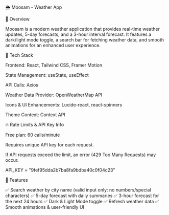 🌦️ Moosam - Weather App

📌 Overview

Moosam is a modern weather application that provides real-time weather updates, 5-day forecasts, and a 3-hour interval forecast. It features a dark/light mode toggle, a search bar for fetching weather data, and smooth animations for an enhanced user experience.

🚀 Tech Stack

Frontend: React, Tailwind CSS, Framer Motion

State Management: useState, useEffect

API Calls: Axios

Weather Data Provider: OpenWeatherMap API

Icons & UI Enhancements: Lucide-react, react-spinners

Theme Context: Context API

🔥 Rate Limits & API Key Info

Free plan: 60 calls/minute

Requires unique API key for each request.

If API requests exceed the limit, an error (429 Too Many Requests) may occur.

API_KEY = "9fef95dda2b7ba8fa9bdba40c0f04c23"

📸 Features

✅ Search weather by city name (valid input only: no numbers/special characters)
✅ 5-day forecast with daily summaries
✅ 3-hour forecast for the next 24 hours
✅ Dark & Light Mode toggle
✅ Refresh weather data
✅ Smooth animations & user-friendly UI
